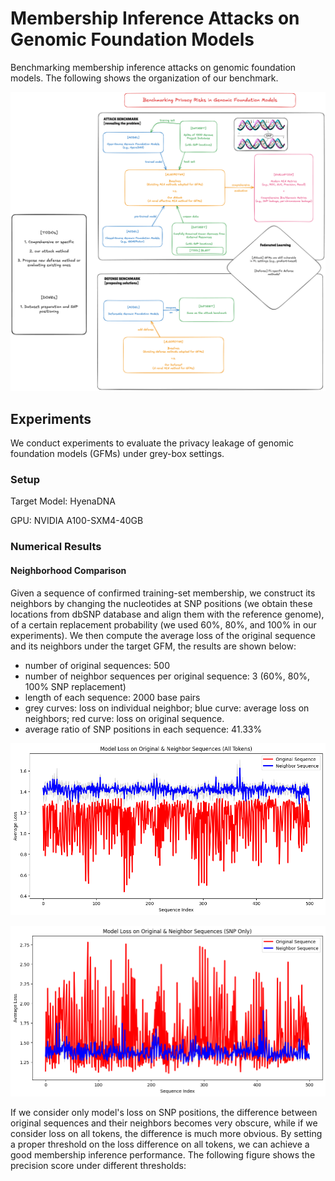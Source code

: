 # Membership Inference Attacks on Genomic Foundation Models

Benchmarking membership inference attacks on genomic foundation models. The following shows the organization of our benchmark.

![](./static/gfm_v1.png)

## Experiments

We conduct experiments to evaluate the privacy leakage of genomic foundation models (GFMs) under grey-box settings.

### Setup

Target Model: HyenaDNA

GPU: NVIDIA A100-SXM4-40GB  

### Numerical Results

#### Neighborhood Comparison

Given a sequence of confirmed training-set membership, we construct its neighbors by changing the nucleotides at SNP positions (we obtain these locations from dbSNP database and align them with the reference genome), of a certain replacement probability (we used 60%, 80%, and 100% in our experiments). We then compute the average loss of the original sequence and its neighbors under the target GFM, the results are shown below:

- number of original sequences: 500
- number of neighbor sequences per original sequence: 3 (60%, 80%, 100% SNP replacement)
- length of each sequence: 2000 base pairs
- grey curves: loss on individual neighbor; blue curve: average loss on neighbors; red curve: loss on original sequence.
- average ratio of SNP positions in each sequence: 41.33%

![](./static/loss_comparison_All_Tokens_huge.png)

![](./static/loss_comparison_SNP_Only_huge.png)

If we consider only model's loss on SNP positions, the difference between original sequences and their neighbors becomes very obscure, while if we consider loss on all tokens, the difference is much more obvious. By setting a proper threshold on the loss difference on all tokens, we can achieve a good membership inference performance. The following figure shows the precision score under different thresholds: